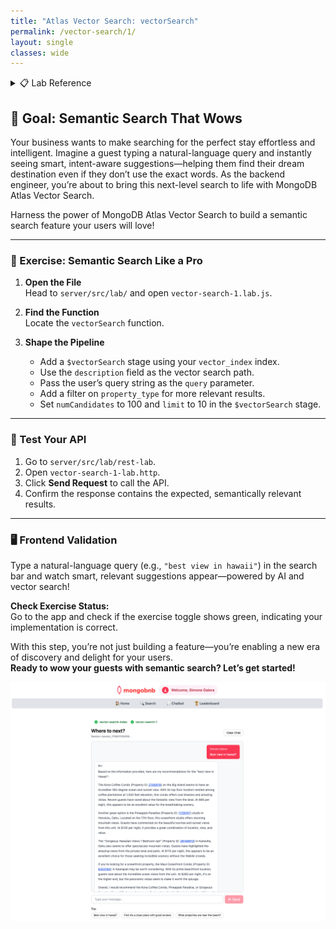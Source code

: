 ```yaml
---
title: "Atlas Vector Search: vectorSearch"
permalink: /vector-search/1/
layout: single
classes: wide
---
```


<details>
<summary>📋 Lab Reference</summary>
<p><strong>Associated Lab File:</strong> <code>vector-search-1.lab.js</code></p>
</details>

## 🚀 Goal: Semantic Search That Wows

Your business wants to make searching for the perfect stay effortless and intelligent. Imagine a guest typing a natural-language query and instantly seeing smart, intent-aware suggestions—helping them find their dream destination even if they don’t use the exact words. As the backend engineer, you’re about to bring this next-level search to life with MongoDB Atlas Vector Search.

Harness the power of MongoDB Atlas Vector Search to build a semantic search feature your users will love!

---

### 🧩 Exercise: Semantic Search Like a Pro

1. **Open the File**  
   Head to `server/src/lab/` and open `vector-search-1.lab.js`.

2. **Find the Function**  
   Locate the `vectorSearch` function.

3. **Shape the Pipeline**  
   - Add a `$vectorSearch` stage using your `vector_index` index.  
   - Use the `description` field as the vector search path.  
   - Pass the user’s query string as the `query` parameter.  
   - Add a filter on `property_type` for more relevant results.  
   - Set `numCandidates` to 100 and `limit` to 10 in the `$vectorSearch` stage.  

---

### 🚦 Test Your API

1. Go to `server/src/lab/rest-lab`.  
2. Open `vector-search-1-lab.http`.  
3. Click **Send Request** to call the API.
4. Confirm the response contains the expected, semantically relevant results.

---

### 🖥️ Frontend Validation

Type a natural-language query (e.g., `"best view in hawaii"`) in the search bar and watch smart, relevant suggestions appear—powered by AI and vector search!

**Check Exercise Status:**  
Go to the app and check if the exercise toggle shows green, indicating your implementation is correct.

With this step, you’re not just building a feature—you’re enabling a new era of discovery and delight for your users.  
**Ready to wow your guests with semantic search? Let’s get started!**

![vector-search-1-lab](../../assets/images/vector-search-1-lab.png)
